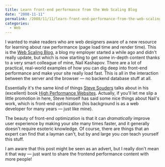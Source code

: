 ```yaml
---
title: Learn front-end performance from the Web Scaling Blog
date: "2008-11-11"
permalink: /2008/11/11/learn-front-end-performance-from-the-web-scaling-blog/
categories:
  - Web
---
```

I wanted to make readers who are web designers aware of a new resource for learning about raw performance (page load time and render time). This is the [Web Scaling Blog][1], a blog my employer started a while ago and didn't really update, but which is now starting to get some in-depth content thanks to a very smart colleague of mine, Nail Kashapov. There are a lot of practical, real-world examples of how you can dig deep into front-end performance and make your site really load fast. This is all in the interaction between the server and the browser &#8212; no backend database stuff at all.

Essentially it's the same kind of things [Steve Souders][2] talks about in his (excellent) book [High Performance Websites][3]. Actually, if you'll let me slip a little promotion in here, Steve himself has said some nice things about Nail's work, which is front-end optimization (his background is as a web developer for many years &#8212; just like mine).

The beauty of front-end optimization is that it can *dramatically* improve user experience by making your site many times faster, and it generally doesn't require esoteric knowledge. Of course, there are things that an expert can find that a layman can't, but by and large you *can* teach yourself this stuff.

I am aware that this post might be seen as an advert, but I really don't mean it that way &#8212; just want to share the frontend performance content with more people!

 [1]: http://www.webscalingblog.com/
 [2]: http://stevesouders.com/
 [3]: http://www.amazon.com/High-Performance-Web-Sites-Essential/dp/0596529309?tag=xaprb-20
